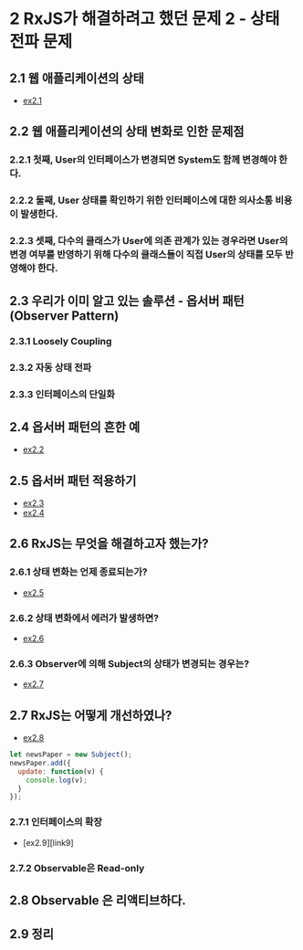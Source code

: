 # 2 RxJS가 해결하려고 했던 문제 2 - 상태 전파 문제

## 2.1 웹 애플리케이션의 상태

- [ex2.1][link1]

## 2.2 웹 애플리케이션의 상태 변화로 인한 문제점

### 2.2.1 첫째, User의 인터페이스가 변경되면 System도 함께 변경해야 한다.

### 2.2.2 둘째, User 상태를 확인하기 위한 인터페이스에 대한 의사소통 비용이 발생한다.

### 2.2.3 셋째, 다수의 클래스가 User에 의존 관계가 있는 경우라면 User의 변경 여부를 반영하기 위해 다수의 클래스들이 직접 User의 상태를 모두 반영해야 한다.

## 2.3 우리가 이미 알고 있는 솔루션 - 옵서버 패턴 (Observer Pattern)

### 2.3.1 Loosely Coupling

### 2.3.2 자동 상태 전파

### 2.3.3 인터페이스의 단일화

## 2.4 옵서버 패턴의 흔한 예
- [ex2.2][link2]

## 2.5 옵서버 패턴 적용하기
- [ex2.3][link3]
- [ex2.4][link4]

## 2.6 RxJS는 무엇을 해결하고자 했는가?

### 2.6.1 상태 변화는 언제 종료되는가?
- [ex2.5][link5]

### 2.6.2 상태 변화에서 에러가 발생하면?
- [ex2.6][link6]

### 2.6.3 Observer에 의해 Subject의 상태가 변경되는 경우는?
- [ex2.7][link7]

## 2.7 RxJS는 어떻게 개선하였나?
- [ex2.8][link8]

``` javascript
let newsPaper = new Subject();
newsPaper.add({
  update: function(v) {
    console.log(v);
  }
});
```

### 2.7.1 인터페이스의 확장
- [ex2.9][link9]

### 2.7.2 Observable은 Read-only

## 2.8 Observable 은 리액티브하다.

## 2.9 정리

[link1]: "/src/ch2/ex2.1.js"
[link2]: "/src/ch2/ex2.2.js"
[link3]: "/src/ch2/ex2.3.js"
[link4]: "/src/ch2/ex2.4.js"
[link5]: "/src/ch2/ex2.5.js"
[link6]: "/src/ch2/ex2.6.js"
[link7]: "/src/ch2/ex2.7.js"
[link8]: "/src/ch2/ex2.8.js"
